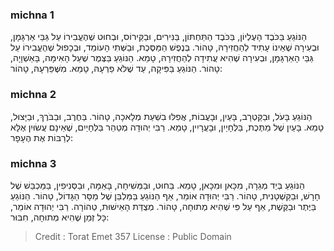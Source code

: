 
### michna 1
הַנּוֹגֵעַ בַּכֹּבֶד הָעֶלְיוֹן, בַּכֹּבֶד הַתַּחְתּוֹן, בַּנִּירִים, וּבַקֵּירוֹס, וּבְחוּט שֶׁהֶעֱבִירוֹ עַל גַּבֵּי אַרְגָּמָן, וּבְעִירָה שֶׁאֵינוֹ עָתִיד לְהַחֲזִירָהּ, טָהוֹר. בְּנֶפֶשׁ הַמַּסֶּכֶת, וּבַשְּׁתִי הָעוֹמֵד, וּבְכָפוּל שֶׁהֶעֱבִירוֹ עַל גַּבֵּי הָאַרְגָּמָן, וּבְעִירָה שֶׁהִיא עֲתִידָה לְהַחֲזִירָהּ, טָמֵא. הַנּוֹגֵעַ בַּצֶּמֶר שֶׁעַל הָאִימָּה, בָּאַשְׁוָיָה, טָהוֹר. הַנּוֹגֵעַ בַּפִּיקָה, עַד שֶׁלֹּא פֵרְעָהּ, טָמֵא. מִשֶּׁפֵּרְעָהּ, טָהוֹר: 

### michna 2
הַנּוֹגֵעַ בָּעֹל, וּבַקַּטְרָב, בָּעַיִן, וּבָעֲבוֹת, אֲפִלּוּ בִשְׁעַת מְלָאכָה, טָהוֹר. בַּחֶרֶב, וּבַבֹּרֶךְ, וּבַיָּצוּל, טָמֵא. בָּעַיִן שֶׁל מַתֶּכֶת, בַּלְּחָיַיִן, וּבָעֲרָיִין, טָמֵא. רַבִּי יְהוּדָה מְטַהֵר בַּלְּחָיַיִם, שֶׁאֵינָם עֲשׂוּיִן אֶלָּא לְרַבּוֹת אֶת הֶעָפָר: 

### michna 3
הַנּוֹגֵעַ בְּיַד מְגֵרָה, מִכָּאן וּמִכָּאן, טָמֵא. בַּחוּט, וּבַמְּשִׁיחָה, בָּאַמָּה, וּבַסְּנִיפִין, בַּמַּכְבֵּשׁ שֶׁל חָרָשׁ, וּבַקַּשְׁטָנִית, טָהוֹר. רַבִּי יְהוּדָה אוֹמֵר, אַף הַנּוֹגֵעַ בַּמַּלְבֵּן שֶׁל מַסָּר הַגָּדוֹל, טָהוֹר. הַנּוֹגֵעַ בַּיֶּתֶר וּבַקֶּשֶׁת, אַף עַל פִּי שֶׁהִיא מְתוּחָה, טָהוֹר. מְצֻדַּת הָאֵישׁוּת, טְהוֹרָה. רַבִּי יְהוּדָה אוֹמֵר, כָּל זְמַן שֶׁהִיא מְתוּחָה, חִבּוּר: 

>Credit : Torat Emet 357
>License : Public Domain 